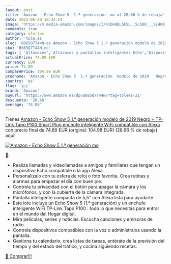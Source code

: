 ```yaml
---
layout: post
title: 'Amazon - Echo Show 5  1.ª generación  mo al 28.66 % de rebaja'
date: 2021-06-20 10:34:54
image: 'https://m.media-amazon.com/images/I/41bHUBLbkSL._SL500_._SL400_.jpg'
comments: true
category: ofertas
author: 'tole.es'
slug: 'B085Q7T44N-es Amazon - Echo Show 5 1.ª generación modelo de 2019 Negro +...'
sku: 'B085Q7T44N-es'
tags: [ 'Altavoces','Altavoces y pantallas inteligentes Echo','Dispositivos Amazon','Dispositivos Amazon y Accesorios','Electrónica','Equipos de audio y Hi-Fi','Paquetes de dispositivos','alexa','amazon','enchufe','inteligente', ]
actualPrice: 74.89 EUR
currency: EUR
price: 74.89
comparePrice: 104.98 EUR
prodname: 'Amazon - Echo Show 5  1.ª generación  modelo de 2019   Negro + TP-Link Tapo P100 Smart Plug  enchufe inteligente WiFi   compatible con Alexa'
country: 'es'
flag: '🇪🇸'
brand: 'Amazon'
buyurl: 'https://www.amazon.es/dp/B085Q7T44N/?tag=tolees-21'
descuento: '28.66'
average: '74.89'
---
```


Tienes [Amazon - Echo Show 5  1.ª generación  modelo de 2019   Negro + TP-Link Tapo P100 Smart Plug  enchufe inteligente WiFi   compatible con Alexa](https://www.amazon.es/dp/B085Q7T44N/?tag=tolees-21) con precio final de  74.89 EUR (original: 104.98 EUR) (28.66 %  de rebaja) aqui!

[![Amazon - Echo Show 5  1.ª generación  mo](https://m.media-amazon.com/images/I/41bHUBLbkSL._SL500_._SL400_.jpg)](https://www.amazon.es/dp/B085Q7T44N/?tag=tolees-21)

🔎:

- Realiza llamadas y videollamadas a amigos y familiares que tengan un dispositivo Echo compatible o la app Alexa.
- Personalízalo con tu esfera de reloj o foto favorita. Crea rutinas y alarmas para empezar el día con buen pie.
- Controla tu privacidad con el botón para apagar la cámara y los micrófonos, y con la cubierta de la cámara integrada.
- Pantalla inteligente compacta de 5,5" con Alexa lista para ayudarte
- Este lote incluye un Echo Show 5 (1.ª generación) y un enchufe inteligente WiFi TP-Link Tapo P100 : todo lo que necesitas para entrar en el mundo del Hogar digital.
- Mira películas, series y noticias. Escucha canciones y emisoras de radio.
- Controla dispositivos compatibles con la voz o adminístralos usando la pantalla.
- Gestiona tu calendario, crea listas de tareas, entérate de la previsión del tiempo y del estado del tráfico, y cocina siguiendo recetas.

[🛒 Comprar!!!](https://www.amazon.es/dp/B085Q7T44N/?tag=tolees-21)
